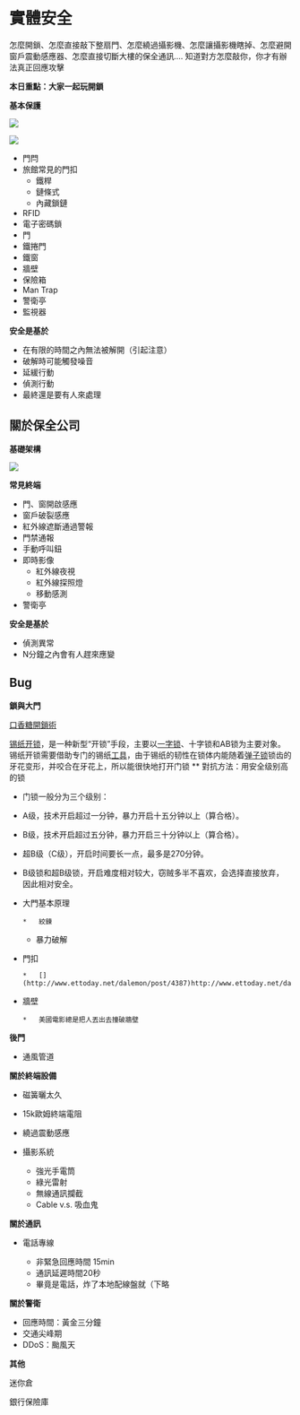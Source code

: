 # 實體安全

怎麼開鎖、怎麼直接敲下整扇門、怎麼繞過攝影機、怎麼讓攝影機瞎掉、怎麼避開窗戶震動感應器、怎麼直接切斷大樓的保全通訊.... 知道對方怎麼敲你，你才有辦法真正回應攻擊

**本日重點：大家一起玩開鎖**

**基本保護**

![](https://hackpad-attachments.s3.amazonaws.com/realdefense.hackpad.com_0qUwe0rvROu_p.568925_1469363609787_undefined)

![](https://hackpad-attachments.s3.amazonaws.com/realdefense.hackpad.com_0qUwe0rvROu_p.568925_1469363636328_undefined)

*   門閂
*   旅館常見的門扣
    *   鐵桿
    *   鏈條式
    *   內藏鎖鏈
*   RFID
*   電子密碼鎖
*   門
*   鐵捲門
*   鐵窗
*   牆壁
*   保險箱
*   Man Trap
*   警衛亭
*   監視器

**安全是基於**

*   在有限的時間之內無法被解開（引起注意）
*   破解時可能觸發噪音
*   延緩行動
*   偵測行動
*   最終還是要有人來處理

## 關於保全公司

**基礎架構**

![](https://hackpad-attachments.s3.amazonaws.com/realdefense.hackpad.com_0qUwe0rvROu_p.568925_1469354238330_undefined)

**常見終端**

*   門、窗開啟感應
*   窗戶破裂感應
*   紅外線遮斷通過警報
*   門禁通報
*   手動呼叫鈕
*   即時影像
    *   紅外線夜視
    *   紅外線探照燈
    *   移動感測
*   警衛亭

**安全是基於**

*   偵測異常
*   N分鐘之內會有人趕來應變

## Bug

**鎖與大門**

[口香糖開鎖術](https://www.youtube.com/watch?v=kj22tdEctDI)

[锡纸开锁](http://www.baike.com/wiki/%E9%94%A1%E7%BA%B8%E5%BC%80%E9%94%81)，是一种新型“开锁”手段，主要以[一字锁](http://www.baike.com/wiki/%E4%B8%80%E5%AD%97%E9%94%81)、十字锁和AB锁为主要对象。锡纸开锁需要借助专门的锡纸[工具](http://www.baike.com/wiki/%E5%B7%A5%E5%85%B7)，由于锡纸的韧性在锁体内能随着[弹子锁](http://www.baike.com/wiki/%E5%BC%B9%E5%AD%90%E9%94%81)锁齿的牙花变形，并咬合在牙花上，所以能很快地打开门锁
**   對抗方法：用安全级别高的锁
*   门锁一般分为三个级别：
*   A级，技术开启超过一分钟，暴力开启十五分钟以上（算合格）。
*   B级，技术开启超过五分钟，暴力开启三十分钟以上（算合格）。
*   超B级（C级），开启时间要长一点，最多是270分钟。
*   B级锁和超B级锁，开启难度相对较大，窃贼多半不喜欢，会选择直接放弃，因此相对安全。

*   大門基本原理

        *   絞鍊
    *   暴力破解

*   門扣

        *   [](http://www.ettoday.net/dalemon/post/4387)http://www.ettoday.net/dalemon/post/4387

*   牆壁

        *   美國電影總是把人丟出去撞破牆壁

**後門**

*   通風管道

**關於終端設備**

*   磁簧曬太久
*   15k歐姆終端電阻
*   繞過震動感應
*   攝影系統

    *   強光手電筒
    *   綠光雷射
    *   無線通訊攔截
    *   Cable v.s. 吸血鬼

**關於通訊**

*   電話專線

    *   非緊急回應時間 15min
    *   通訊延遲時間20秒
    *   畢竟是電話，炸了本地配線盤就（下略

**關於警衛**

*   回應時間：黃金三分鐘
*   交通尖峰期
*   DDoS：颱風天

**其他**

迷你倉

銀行保險庫
